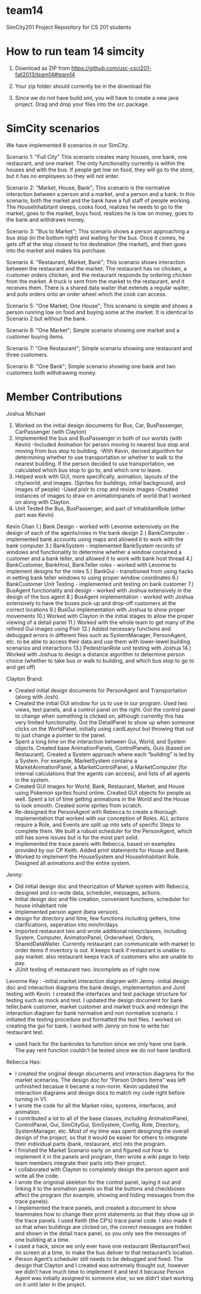 team14
======

SimCity201 Project Repository for CS 201 students

How to run team 14 simcity
===========================

1) Download as ZIP from https://github.com/usc-csci201-fall2013/team14#team14

2) Your zip folder should currently be in the download file

3) Since we do not have build.xml, you will have to create a new java project. Drag and drop your files into the src 
   package.


SimCity scenarios
==========================================
We have implemented 8 scenarios in our SimCity.

Scenario 1: "Full City"
This scenario creates many houses, one bank, one restaurant, and one market.  The only functionality currently is within the houses and with the bus.  If people get low on food, they will go to the store, but it has no employees so they will not enter.

Scenario 2: "Market, House, Bank";
This scenario is the normative interaction between a person and a market, and a person and a bank.  In this scenario, both the market and the bank have a full staff of people working.  The HouseInhabitant sleeps, cooks food, realizes he needs to go to the market, goes to the market, buys food, realizes he is low on money, goes to the bank and withdraws money.

Scenario 3: "Bus to Market";
This scenario shows a person approaching a bus stop (in the bottom right) and waiting for the bus.  Once it comes, he gets off at the stop closest to his destination (the market), and then goes into the market and makes his purchase.

Scenario 4: "Restaurant, Market, Bank";
This scenario shows interaction between the restaurant and the market.  The restaurant has no chicken, a customer orders chicken, and the restaurant responds by ordering chicken from the market.  A truck is sent from the market to the restaurant, and it receives them.  There is a shared data waiter that extends a regular waiter, and puts orders onto an order wheel which the cook can access.

Scenario 5: "One Market, One House";
This scenario is simple and shows a person running low on food and buying some at the market.  It is identical to Scenario 2 but without the bank.

Scenario 6: "One Market";
Simple scenario showing one market and a customer buying items.

Scenario 7: "One Restaurant";
Simple scenario showing one restaurant and three customers.

Scenario 8: "One Bank";
Simple scenario showing one bank and two customers both withdrawing money.


Member Contributions
==========================================

Joshua Michael
1. Worked on the initial design documents for Bus, Car, BusPassenger, CarPassenger (with Clayton)
2. Implemented the bus and BusPassenger in both of our worlds (with Kevin)
	-Included Animation for person moving to nearest bus stop and moving from bus stop to building.
	-With Kevin, derived algorithm for determining whether to use transportation or whether to walk to the nearest building. If the person decided to use transportation, we calculated which bus stop to go to, and which one to leave.
3. Helped work with GUI, more specifically, animation, layouts of the city/world, and images. (Sprites for buildings, initial background, and images of people)
	-Used pixlr to crop and resize images 
	-Created instances of images to draw on animationpanels of world that I worked on along with Clayton.
4. Unit Tested the Bus, BusPassenger, and part of InhabitantRole (other part was Kevin)

Kevin Chan
1.) Bank Design - worked with Levonne extensively on the design of each of the agents/roles in the bank design
2.) BankComputer - implemented bank accounts using maps and allowed it to work with the bank computer
3.) BankSystem - implemented BankSystem records of windows and functionality to determine whether a window contained a customer and a bank teller, and allowed it to work with bank host thread
4.) BankCustomer, BankHost, BankTeller roles - worked with Levonne to implement designs for the roles
5.) BankGui - transitioned from using hacks in setting bank teller windows to using proper window coordinates
6.) BankCustomer Unit Testing - implemented unit testing on bank customer
7.) BusAgent functionality and design - worked with Joshua extensively in the design of the bus agent
8.) BusAgent implementation - worked with Joshua extensively to have the buses pick-up and drop-off customers at the correct locations
9.) BusGui implementation with Joshua to show proper movements
10.) Worked with Clayton in the initial stages to allow the proper viewing of a detail panel
11.) Worked with the whole team to get many of the refined Gui images using Pixlr
12.) Added necessary functions and debugged errors in different files such as SystemManager, PersonAgent, etc. to be able to access their data and use them with lower-lewel building scenarios and interactions
13.) PedestrianRole unit testing with Joshua
14.) Worked with Joshua to design a distance algorithm to determine person choice (whether to take bus or walk to building, and which bus stop to go to and get off)


Clayton Brand:  
  + Created initial design documents for PersonAgent and Transportation (along with Josh).
  + Created the initial GUI window for us to use in our program.  Used two views, text panels, and a control panel on the right.  Got the control panel to change when something is clicked on, although currently this has very limited functionality.  Got the DetailPanel to show up when someone clicks on the WorldPanel, initially using cardLayout but throwing that out to just change a pointer to the panel.
  + Spent a long time on the interaction between Gui, World, and System objects.  Created base AnimationPanels, ControlPanels, Guis (based on Restaurant).  Created a System approach where each “building” is led by a System.  For example, MarketSystem contains a MarketAnimationPanel, a MarketControlPanel, a MarketComputer (for internal calculations that the agents can access), and lists of all agents in the system.
  + Created GUI images for World, Bank, Restaurant, Market, and House using Pokemon sprites found online.  Created GUI objects for people as well.  Spent a lot of time getting animations in the World and the House to look smooth.  Created some sprites from scratch.
  + Re-designed the PersonAgent with Rebecca to create a thorough implementation that worked with our conception of Roles.  ALL actions require a Role, and Events are split up into sets of specific Steps to complete them.  We built a robust scheduler for the PersonAgent, which still has some issues but is for the most part solid.
  + Implemented the trace panels with Rebecca, based on examples provided by our CP Keith.  Added print statements for House and Bank.
  +  Worked to implement the HouseSystem and HouseInhabitant Role.  Designed all animations and the entire system.



 
Jenny: 
- Did initial design doc and theorization of Market system with Rebecca, designed and co-wote data, scheduler, messages, actions. 
- Initial design doc and file creation, convenient functions, scheduler  for house inhabitant role 
- Implemented person agent (beta version). 
- design for directory and time, few functions including getters, time clarifications, seperation into min/hr/days
- Imported restaurant two and wrote additional roles/classes, including System, Computer, AnimatonPanel, Orderwheel, Orders, SharedDataWaiter. Currently restaurant can communicate with market to order items if inventory is out. It keeps track if restaurant is unable to pay market. also restaurant keeps track of customers who are unable to pay.
- JUnit testing of restaurant two. Incomplete as of right now.

Levonne Key : 
-initial market interaction diagram with Jenny
-initial design doc and interaction diagrams the bank design, implementation and Junit testing with Kevin. I created the interfaces and test package structure for testing such as mock  and test. I updated the design document for bank teller,bank customer, market customer and market truck and redesign the interaction diagram for bank normative and non normative scenario. I initiated the testing procedure and formatted the test files. I worked on creating the gui for bank. I worked with Jenny on how to write her restaurant test. 
- used hack for the bankroles to function since we only have one bank. The pay rent function couldn’t be tested since we do not have landlord. 

Rebecca Hao:
  + I created the original design documents and interaction diagrams for the market scenarios. The design doc for “Person Orders Items” was left unfinished becasue it became a non-norm. Kevin updated the interaction diagrams and design docs to match my code right before turning in V1.
  + I wrote the code for all the Market roles, systems, interfaces, and animation.
  + I contributed a lot to all of the base classes, including AnimationPanel, ControlPanel, Gui, SimCityGui, SimSystem, Config, Role, Directory, SystemManager, etc. Most of my time was spent designing the overall design of the project, so that it would be easier for others to integrate their individual parts (bank, restaurant, etc) into the program.
  + I finished the Market Scenario early on and figured out how to implement it in the panels and program, then wrote a wiki page to help team members integrate their parts into their project.
  + I collaborated with Clayton to completely design the person agent and write all the code.
  + I wrote the origninal skeleton for the control panel, laying it out and linking it to the animation panels so that the buttons and checkboxes affect the program (for example, showing and hiding messages from the trace panels).
  + I implemented the trace panels, and created a document to show teammates how to change their print statements so that they show up in the trace panels. I used Keith (the CP’s) trace panel code. I also made it so that when buildings are clicked on, the correct messages are hidden and shown in the detail trace panel, so you only see the messages of one building at a time.
  + I used a hack, since we only ever have one restaurant (RestaurantTwo) on screen at a time, to make the bus deliver to that restaurant’s location.
  + Person Agent’s scheduler still needs to be debugged and fixed. The design that Clayton and I created was extremely thought out, however we didn’t have much time to implement it and test it because Person Agent was initially assigned to someone else, so we didn’t start working on it until later in the project.
 
